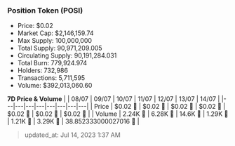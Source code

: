 
  ### Position Token (POSI)
  - Price: $0.02
  - Market Cap: $2,146,159.74
  - Max Supply: 100,000,000
  - Total Supply: 90,971,209.005
  - Circulating Supply: 90,191,284.031
  - Total Burn: 779,924.974
  - Holders: 732,986
  - Transactions: 5,711,595
  - Volume: $392,013,060.60

  **7D Price & Volume**
  | | 08&#x2F;07 | 09&#x2F;07 | 10&#x2F;07 | 11&#x2F;07 | 12&#x2F;07 | 13&#x2F;07 | 14&#x2F;07 |
  |---|---|---|---|---|---|---|---|
  | Price | $0.02 🚀 | $0.02 🔻 | $0.02 🚀 | $0.02 🔻 | $0.02 🔻 | $0.02 🚀 | $0.02 🚀 |
  | Volume | 2.24K 🔻 | 6.28K 🚀 | 14.6K 🚀 | 1.29K 🔻 | 1.21K 🔻 | 3.29K 🚀 | 38.852333000027016 🔻 |

  > updated_at: Jul 14, 2023 1:37 AM
